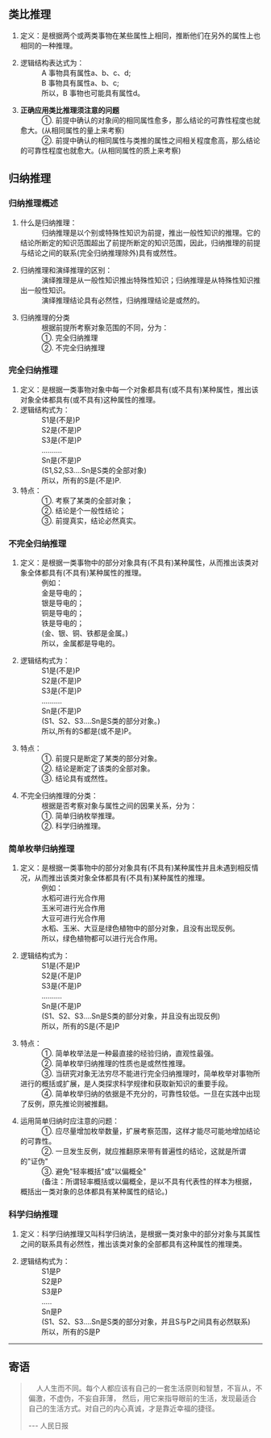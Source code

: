 ## __类比推理__
1) 定义：是根据两个或两类事物在某些属性上相同，推断他们在另外的属性上也相同的一种推理。<br>
2) 逻辑结构表达式为：<br>
　　　A 事物具有属性a、b、c、d;<br>
　　　B 事物具有属性a、b、c; <br>
　　　所以，B 事物也可能具有属性d。<br>

3) __正确应用类比推理须注意的问题__ <br>
　　　①. 前提中确认的对象间的相同属性愈多，那么结论的可靠性程度也就愈大。(从相同属性的量上来考察) <br>
　　　②. 前提中确认的相同属性与类推的属性之间相关程度愈高，那么结论的可靠性程度也就愈大。(从相同属性的质上来考察) <br>

## __归纳推理__

### 归纳推理概述
1) 什么是归纳推理：<br>
　　　归纳推理是以个别或特殊性知识为前提，推出一般性知识的推理。它的结论所断定的知识范围超出了前提所断定的知识范围，因此，归纳推理的前提与结论之间的联系(完全归纳推理除外)具有或然性。<br>

2) 归纳推理和演绎推理的区别：<br>
　　　演绎推理是从一般性知识推出特殊性知识；归纳推理是从特殊性知识推出一般性知识。<br>
　　　演绎推理结论具有必然性，归纳推理结论是或然的。<br>

3) 归纳推理的分类<br>
　　　根据前提所考察对象范围的不同，分为：<br>
　　　①. 完全归纳推理<br>
　　　②. 不完全归纳推理<br>

### 完全归纳推理
1) 定义：是根据一类事物对象中每一个对象都具有(或不具有)某种属性，推出该对象全体都具有(或不具有)这种属性的推理。<br>
2) 逻辑结构式为：<br>
　　　S1是(不是)P <br>
　　　S2是(不是)P <br>
　　　S3是(不是)P <br>
　　　.......... <br>
　　　Sn是(不是)P <br>
　　　(S1,S2,S3....Sn是S类的全部对象) <br>
　　　所以，所有的S是(不是)P. <br>
3) 特点：<br>
　　　①. 考察了某类的全部对象； <br>
　　　②. 结论是个一般性结论； <br>
　　　③. 前提真实，结论必然真实。 <br>

### 不完全归纳推理
1) 定义：是根据一类事物中的部分对象具有(不具有)某种属性，从而推出该类对象全体都具有(不具有)某种属性的推理。<br>
　　　例如：<br>
　　　金是导电的；<br>
　　　银是导电的；<br>
　　　铜是导电的；<br>
　　　铁是导电的；<br>
　　　(金、银、铜、铁都是金属。)<br>
　　　所以，金属都是导电的。<br>

2) 逻辑结构式为：<br>
　　　S1是(不是)P <br>
　　　S2是(不是)P <br>
　　　S3是(不是)P <br>
　　　.......... <br>
　　　Sn是(不是)P <br>
　　　(S1、S2、S3....Sn是S类的部分对象。) <br>
　　　所以,所有的S都是(或不是)P。<br>

3) 特点：<br>
　　　①. 前提只是断定了某类的部分对象。<br>
　　　②. 结论是断定了该类的全部对象。<br>
　　　③. 结论具有或然性。<br>

4) 不完全归纳推理的分类：<br>
　　　根据是否考察对象与属性之间的因果关系，分为：<br>
　　　①. 简单归纳枚举推理。<br>
　　　②. 科学归纳推理。<br>

### 简单枚举归纳推理
1) 定义：是根据一类事物中的部分对象具有(不具有)某种属性并且未遇到相反情况，从而推出该类对象全体都具有(不具有)某种属性的推理。<br>
　　　例如：<br>
　　　水稻可进行光合作用 <br>
　　　玉米可进行光合作用 <br>
　　　大豆可进行光合作用 <br>
　　　水稻、玉米、大豆是绿色植物中的部分对象，且没有出现反例。 <br>
　　　所以，绿色植物都可以进行光合作用。<br>

2) 逻辑结构式为：<br>
　　　S1是(不是)P <br>
　　　S2是(不是)P <br>
　　　S3是(不是)P <br>
　　　.......... <br>
　　　Sn是(不是)P <br>
　　　(S1、S2、S3....Sn是S类的部分对象，并且没有出现反例) <br>
　　　所以，所有的S是(不是)P <br>

3) 特点：<br>
　　　①. 简单枚举法是一种最直接的经验归纳，直观性最强。 <br>
　　　②. 简单枚举归纳推理的性质也是或然性推理。 <br>
　　　③. 当研究对象无法穷尽不能进行完全归纳推理时，简单枚举对事物所进行的概括或扩展，是人类探求科学规律和获取新知识的重要手段。 <br>
　　　④. 简单枚举归纳的依据是不充分的，可靠性较低。一旦在实践中出现了反例，原先推论则被推翻。 <br>

4) 运用简单归纳时应注意的问题：<br>
　　　①. 应尽量增加枚举数量，扩展考察范围，这样才能尽可能地增加结论的可靠性。 <br>
　　　②. 一旦发生反例，就应推翻原来带有普遍性的结论，这就是所谓的"证伪" <br>
　　　③. 避免"轻率概括"或"以偏概全" <br>
　　　(备注：所谓轻率概括或以偏概全，是以不具有代表性的样本为根据，概括出一类对象的总体都具有某种属性的结论。) <br>

### 科学归纳推理
1) 定义：科学归纳推理又叫科学归纳法，是根据一类对象中的部分对象与其属性之间的联系具有必然性，推出该类对象的全部都具有这种属性的推理类。<br>

2) 逻辑结构式为：<br>
　　　S1是P <br>
　　　S2是P <br>
　　　S3是P <br>
　　　..... <br>
　　　Sn是P <br>
　　　(S1、S2、S3....Sn是S类的部分对象，并且S与P之间具有必然联系) <br>
　　　所以，所有的S是P <br>

---
## __寄语__
> &nbsp;&nbsp;&nbsp;&nbsp;人人生而不同。每个人都应该有自己的一套生活原则和智慧，不盲从，不偏激，不虚伪，不妄自菲薄，
> 然后，用它来指导眼前的生活，发现最适合自己的生活方式。对自己的内心真诚，才是靠近幸福的捷径。
>
> --- 人民日报